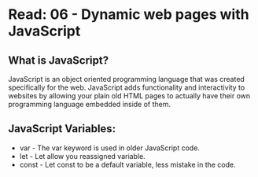 # Read: 06 - Dynamic web pages with JavaScript

## What is JavaScript?

JavaScript is an object oriented programming language that was created specifically for the web. JavaScript adds functionality and interactivity to websites by allowing your plain old HTML pages to actually have their own programming language embedded inside of them.

## JavaScript Variables:

* var - The var keyword is used in older JavaScript code.
* let - Let allow you reassigned variable.
* const - Let const to be a default variable, less mistake in the code. 